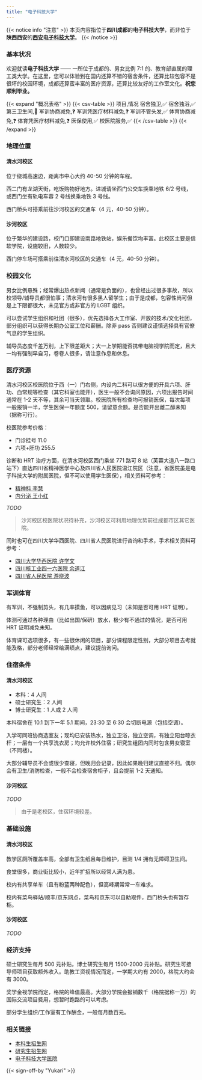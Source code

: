 ```yaml
---
title: "电子科技大学"
---
```


{{< notice info "注意" >}}
本页内容指位于**四川成都**的**电子科技大学**，而非位于**陕西西安**的[**西安电子科技大学**](https://mtf.wiki/zh-cn/docs/campus/china/xdu/)。
{{< /notice >}}


### 基本状况

欢迎就读**电子科技大学** —— 一所位于成都的、男女比例 7:1 的、教育部直属的理工类大学。在这里，您可以体验到在国内还算不错的宿舍条件，还算比较包容不是很坏的校园环境，成都还算蛮丰富的医疗资源，还算比较友好的工作室文化。**祝您顺利毕业。**

{{< expand "概况表格" >}}
{{< csv-table >}}
项目,情况
宿舍独卫,✅
宿舍独浴,✅
第三卫生间,🤔
军训协商减免,❓
军训凭医疗材料减免,❓
军训不管头发,✅
体育协商减免,❓
体育凭医疗材料减免,❓
医保使用,✅
校医院服务,✅
{{< /csv-table >}}
{{< /expand >}}


### 地理位置

#### 清水河校区

位于绕城高速边，距离市中心大约 40-50 分钟的车程。

西二门有龙湖天街，吃饭购物好地方。进城请坐西门公交车换乘地铁 6/2 号线，或西门坐有轨电车蓉 2 号线换乘地铁 3 号线。

西门桥头可搭乘前往沙河校区的交通车（4 元，40-50 分钟）。

#### 沙河校区

位于繁华的建设路，校门口即建设南路地铁站，娱乐餐饮均丰富。此校区主要是信软学院，设施较旧，人数较少。

西门停车场可搭乘前往清水河校区的交通车（4 元，40-50 分钟）。


### 校园文化

男女比例悬殊；经常爆出热点新闻（通常是负面的），也曾经出过很多事故，所以校领导/辅导员都很怕事；清水河有很多黑人留学生；由于是成都，包容性尚可但是上下限都很大，未见官方或非官方的 LGBT 组织。

可以尝试学生组织和社团（很多），优先选择各大工作室、开放的技术/文化社团，部分组织可以获得长期办公室工位和薪酬。除非 pass 否则建议谨慎选择具有官僚气息的学生组织。

辅导员态度千差万别，上下限差距大；大一上学期能否携带电脑视学院而定，且大一均有强制早自习，卷卷人很多，请注意作息和休息。


### 医疗资源

清水河校区校医院位于西（一）门右侧，内设内二科可以很方便的开具六项、肝功、血常规等检查（其它科室也能开），医生一般不会询问原因，六项出报告时间通常在 1-2 天不等，其余可当天领取。校医院所有检查均可报销医保，每次每项一般报销一半，学生医保一年额度 500，请留意余额。是否能开出雌二醇未知（据称可行）。

校医院参考价格：
- 门诊挂号 11.0
- 六项+肝功 255.5

诊断和 HRT 治疗方面，在清水河校区西门乘坐 771 路可 8 站（芙蓉大道八一路口站下）直达四川省精神医学中心及四川省人民医院温江院区（注意，省医院虽是电子科技大学的附属医院，但不可以使用学生医保），相关资料可参考：

- [精神科 李慧](https://mtf.wiki/zh-cn/docs/psyco/southwest/li-hui/)
- [内分泌 王小红](https://mtf.wiki/zh-cn/docs/hrt/wang-xiaohong/)

_TODO_
> 沙河校区校医院状况待补充，沙河校区可利用地理优势前往成都市区其它医院。

同时也可在四川大学华西医院、四川省人民医院进行咨询和手术，手术相关资料可参考：

- [四川大学华西医院 许学文](https://mtf.wiki/zh-cn/docs/srs/china/xu-xuewen/)
- [四川核工业四一六医院 余道江](https://mtf.wiki/zh-cn/docs/srs/china/416/)
- [四川省人民医院 游晓波](https://mtf.wiki/zh-cn/docs/srs/china/you-xiaobo/)


### 军训体育 

有军训，不强制剪头，有几率摸鱼，可以因病见习（未知是否可用 HRT 证明）。

体测可通过各种理由（比如出国/保研）放水，极少有不通过的情况，是否可用 HRT 证明减免未知。

体育课可选项很多，有一些很休闲的项目，部分课程限定性别，大部分项目去考就能及格，部分老师经常给满绩点，建议提前询问。


### 住宿条件

#### 清水河校区

- 本科：4 人间
- 硕士研究生：2 人间
- 博士研究生：1 人或 2 人间

本科宿舍在 10.1 到下一年 5.1 期间，23:30 至 6:30 会切断电源（包括空调）。

入学可同班协商选室友；现均已安装热水，独立卫浴，独立空调，有独立阳台晾衣杆；一层有一个共享洗衣房；均允许校外住宿；研究生组团内同时包含男女寝室（不同楼）。

大部分辅导员不会或很少查寝，但晚归会记录，因此如果晚归建议直接不归。偶尔会有卫生/消防检查，一般不会检查宿舍柜子，且会提前 1-2 天通知。

#### 沙河校区

_TODO_
> 由于是老校区，住宿环境较差。


### 基础设施

#### 清水河校区

教学区厕所覆盖率高，全部有卫生纸且每日维护，目测 1/4 拥有无障碍卫生间。

食堂很多，商业街比较小，近年扩招所以经常人满为患。

校内有共享单车（且有粉蓝两种配色），但高峰期常常一车难求。

校内有菜鸟驿站/顺丰/京东网点，菜鸟和京东可以自助取件，西门桥头也有暂存柜。

#### 沙河校区

_TODO_


### 经济支持

硕士研究生每月 500 元补贴，博士研究生每月 1500-2000 元补贴。研究生可接导师项目获取额外收入。助教工资视情况而定，一学期大约有 2000，格院大约会有 3000。

奖学金视学院而定，格院的峰值最高。大部分学院会报销数千（格院据称一万）的国际交流项目费用，想暂时跑路的可以考虑。

部分学生组织/工作室有工作酬金，一般每月数百元。


### 相关链接

- [本科生招生网](https://zs.uestc.edu.cn/)
- [研究生招生网](https://yz.uestc.edu.cn/)
- [电子科技大学医院](https://www.hospital.uestc.edu.cn/)

{{< sign-off-by "Yukari" >}}
